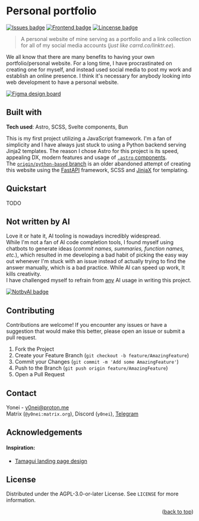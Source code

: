 <a name="user-content-readme-top"></a>

# Personal portfolio
[![Issues badge][issues badge]][issues]
[![Frontend badge][frontend badge]](https://astro.build/)
[![Lincense badge][license badge]][license]

> A personal website of mine serving as a portfolio and a link collection for all of my social media accounts (*just like carrd.co/linktr.ee*).

We all know that there are many benefits to having your own portfolio/personal website. For a long time, I have procrastinated on creating one for myself, and instead used social media to post my work and establish an online presence. I think it's necessary for anybody looking into web development to have a personal website.

[![Figma design board][figma badge]][figma board]

## Built with
**Tech used**: Astro, SCSS, Svelte components, Bun

This is my first project utilizing a JavaScript framework. I'm a fan of simplicity and I have always just stuck to using a Python backend serving Jinja2 templates. The reason I chose Astro for this project is its speed, appealing DX, modern features and usage of [`.astro` components][astro components].  
The [`origin/python-based` branch][python branch] is an older abandoned attempt of creating this website using the [FastAPI][fastapi] framework, SCSS and [JinjaX][jinjax] for templating.

## Quickstart
TODO

## Not written by AI
Love it or hate it, AI tooling is nowadays incredibly widespread.  
While I'm not a fan of AI code completion tools, I found myself using chatbots to generate ideas (*commit names, summaries, function names, etc.*), which resulted in me developing a bad habit of picking the easy way out whenever I'm stuck with an issue instead of actually trying to find the answer manually, which is a bad practice. While AI can speed up work, It kills creativity.  
I have challenged myself to refrain from <u>any</u> AI usage in writing this project.

[![NotbyAI badge][notbyai badge]](https://notbyai.fyi/)

## Contributing
Contributions are welcome! If you encounter any issues or have a suggestion that would make this better, please open an issue or submit a pull request.
1. Fork the Project
2. Create your Feature Branch (`git checkout -b feature/AmazingFeature`)
3. Commit your Changes (`git commit -m 'Add some AmazingFeature'`)
4. Push to the Branch (`git push origin feature/AmazingFeature`)
5. Open a Pull Request

## Contact
Yonei - <y0nei@proton.me>  
Matrix (`@y0nei:matrix.org`), Discord (`y0nei`), [Telegram](https://t.me/y0nei)

## Acknowledgements
#### Inspiration:
- [Tamagui landing page design](https://www.lapa.ninja/post/tamagui/)

## License
Distributed under the AGPL-3.0-or-later License. See `LICENSE` for more information.

<p align="right">(<a href="#readme-top">back to top</a>)</p>

<!-- LINKS & IMAGES -->
[issues badge]: https://badgers.space/codeberg/issues/y0nei/portfolio?corner_radius=s
[frontend badge]: https://badgers.space/badge/frontend/astro?color=BC52EE&corner_radius=s
[license badge]: https://badgers.space/badge/license/AGPL-3.0?color=pink&corner_radius=s
[figma badge]: https://badgers.space/badge/icon/figma%20design%20board?icon=feather-figma&color=F24E1E&scale=1.33&corner_radius=m&label=
[notbyai badge]: https://notbyai.fyi/img/produced-by-human-not-by-ai-white.svg

[license]: https://codeberg.org/y0nei/portfolio/src/branch/main/LICENSE
[issues]: https://codeberg.org/y0nei/portfolio/issues
[python branch]: https://codeberg.org/y0nei/portfolio/src/branch/python-based
[figma board]: https://www.figma.com/file/9nHRCQxvyppGR1tTV1Oxje/Personal-portfolio?type=design&node-id=0%3A1&mode=design&t=ZYjOHM0oWB0JF30c-1
[astro components]: https://docs.astro.build/en/basics/astro-components/
[fastapi]: https://fastapi.tiangolo.com/
[jinjax]: https://jinjax.scaletti.dev/
